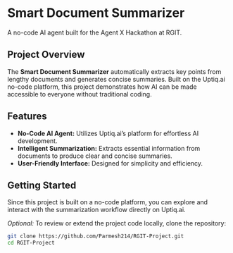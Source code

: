 # Smart Document Summarizer

A no-code AI agent built for the Agent X Hackathon at RGIT.

## Project Overview

The **Smart Document Summarizer** automatically extracts key points from lengthy documents and generates concise summaries. Built on the Uptiq.ai no-code platform, this project demonstrates how AI can be made accessible to everyone without traditional coding.

## Features

- **No-Code AI Agent:** Utilizes Uptiq.ai’s platform for effortless AI development.
- **Intelligent Summarization:** Extracts essential information from documents to produce clear and concise summaries.
- **User-Friendly Interface:** Designed for simplicity and efficiency.

## Getting Started

Since this project is built on a no-code platform, you can explore and interact with the summarization workflow directly on Uptiq.ai.

*Optional:* To review or extend the project code locally, clone the repository:

```bash
git clone https://github.com/Parmesh214/RGIT-Project.git
cd RGIT-Project
